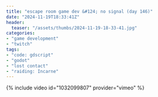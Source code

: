 ```yaml
---
title: "escape room game dev &#124; no signal (day 146)"
date: "2024-11-19T18:33:41Z"
header:
  teaser: "/assets/thumbs/2024-11-19-18-33-41.jpg"
categories:
- "game development"
- "twitch"
tags:
- "code: gdscript"
- "godot"
- "lost contact"
- "raiding: Incarne"
---
```

{% include video id="1032099807" provider="vimeo" %}
